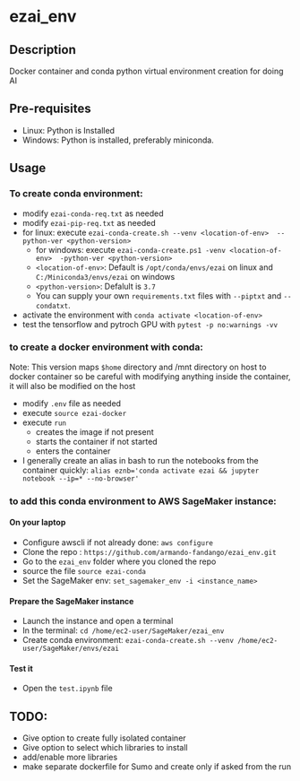 # ezai_env
## Description
Docker container and conda python virtual environment creation for doing AI

## Pre-requisites
- Linux: Python is Installed
- Windows: Python is installed, preferably miniconda.

## Usage

### To create conda environment:

- modify `ezai-conda-req.txt` as needed
- modify `ezai-pip-req.txt` as needed
- for linux: execute `ezai-conda-create.sh --venv <location-of-env>  --python-ver <python-version>`
    - for windows: execute `ezai-conda-create.ps1 -venv <location-of-env>  -python-ver <python-version>`
    - `<location-of-env>`: Default is `/opt/conda/envs/ezai` on linux and `C:/Miniconda3/envs/ezai` on windows
    - `<python-version>`: Defalult is `3.7`
    - You can supply your own `requirements.txt` files with `--piptxt` and `--condatxt`.
- activate the environment with `conda activate <location-of-env>`
- test the tensorflow and pytroch GPU with `pytest -p no:warnings -vv`

### to create a docker environment with conda:

Note: This version maps `$home` directory and /mnt directory on host to docker container so be careful with modifying anything inside the container, it will also be modified on the host

- modify `.env` file as needed
- execute `source ezai-docker`
- execute `run`
    - creates the image if not present
    - starts the container if not started
    - enters the container
- I generally create an alias in bash to run the notebooks from the container quickly:
`alias eznb='conda activate ezai && jupyter notebook --ip=* --no-browser'`

### to add this conda environment to AWS SageMaker instance:

#### On your laptop
- Configure awscli if not already done: `aws configure`
- Clone the repo : `https://github.com/armando-fandango/ezai_env.git`
- Go to the `ezai_env` folder where you cloned the repo
- source the file `source ezai-conda` 
- Set the SageMaker env: `set_sagemaker_env -i <instance_name>`

#### Prepare the SageMaker instance
- Launch the instance and open a terminal
- In the terminal: `cd /home/ec2-user/SageMaker/ezai_env`
- Create conda environment: `ezai-conda-create.sh --venv /home/ec2-user/SageMaker/envs/ezai`

#### Test it
- Open the `test.ipynb` file

## TODO:

- Give option to create fully isolated container
- Give option to select which libraries to install
- add/enable more libraries
- make separate dockerfile for Sumo and create only if asked from the run

